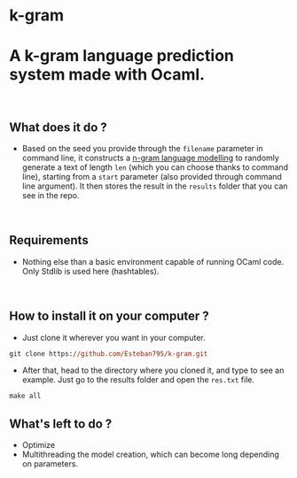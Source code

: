 # k-gram
# A k-gram language prediction system made with Ocaml.

<br/>

## What does it do ? 
- Based on the seed you provide through the `filename` parameter in command line, it constructs a [n-gram language modelling](https://en.wikipedia.org/wiki/N-gram) to randomly generate a text of length `len` (which you can choose thanks to command line), starting from a `start` parameter (also provided through command line argument). It then stores the result in the `results` folder that you can see in the repo.

<br/>

## Requirements
 - Nothing else than a basic environment capable of running OCaml code. Only Stdlib is used here (hashtables).
<br/>

## How to install it on your computer ?

- Just clone it wherever you want in your computer.

```ps
git clone https://github.com/Esteban795/k-gram.git
```

- After that, head to the directory where you cloned it, and type to see an example. Just go to the results folder and open the `res.txt` file.
```ps
make all
``` 


## What's left to do ?

- Optimize
- Multithreading the model creation, which can become long depending on parameters.